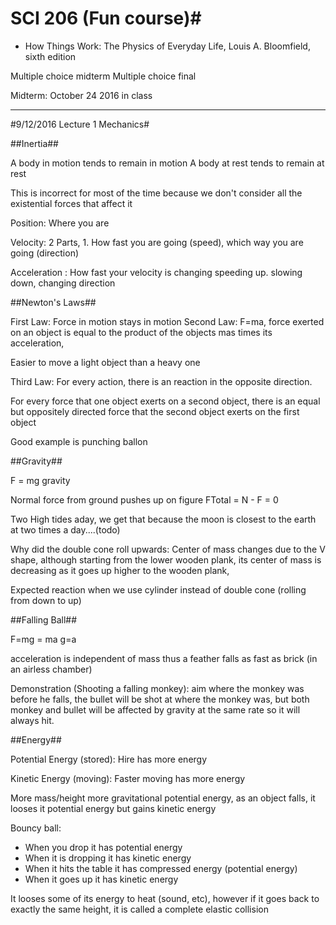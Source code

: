 # SCI 206 (Fun course)#

*  How Things Work: The Physics of Everyday Life, Louis A. Bloomfield, sixth edition

Multiple choice midterm
Multiple choice final
 
Midterm: 	October 24 2016 in class 



----------
#9/12/2016 Lecture 1 Mechanics#

##Inertia##

A body in motion tends to remain in motion
A body at rest tends to remain at rest

This is incorrect for most of the time because we don't consider all the existential forces that affect it

Position: Where you are

Velocity: 2 Parts, 1. How fast you are going (speed), which way you are going (direction)

Acceleration : How fast your velocity is changing speeding up. slowing down, changing direction

##Newton's Laws##

First Law: Force in motion stays in motion
Second Law: F=ma, force exerted on an object is equal to the product of the objects mas times its acceleration,

Easier to move a light object than a heavy one

Third Law: For every action, there is an reaction in the opposite direction.

For every force that one object exerts on a second object, there is an equal but oppositely directed force that the second object exerts on the first object

Good example is punching ballon

##Gravity##

F = mg gravity 

Normal force from ground pushes up on figure
FTotal = N - F = 0

Two High tides aday, we get that because the moon is closest to the earth at two times a day....(todo)

Why did the double cone roll upwards: Center of mass changes due to the V shape, although starting from the lower wooden plank, its center of mass is decreasing as it goes up higher to the wooden plank,

Expected reaction when we use cylinder instead of double cone (rolling from down to up)

##Falling Ball##

F=mg = ma
g=a 

acceleration is independent of mass thus a feather falls as fast as brick (in an airless chamber)

Demonstration (Shooting a falling monkey): aim where the monkey was before he falls, the bullet will be shot at where the monkey was, but both monkey and bullet will be affected by gravity at the same rate so it will always hit.


##Energy##

Potential Energy (stored): Hire has more energy

Kinetic Energy (moving): Faster moving has more energy

More mass/height more gravitational potential energy, as an object falls, it looses it potential energy but gains kinetic energy

Bouncy ball: 

* When you drop it has potential energy
* When it is dropping it has kinetic energy
* When it hits the table it has compressed energy (potential energy)
* When it goes up it has kinetic energy

It looses some of its energy to heat (sound, etc), however if it goes back to exactly the same height, it is called a complete elastic collision
